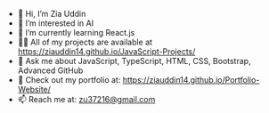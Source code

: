 - 👋 Hi, I’m Zia Uddin
- 👀 I’m interested in AI
- 🌱 I’m currently learning React.js
- 👨‍💻 All of my projects are available at https://ziauddin14.github.io/JavaScript-Projects/
- 💬 Ask me about JavaScript, TypeScript, HTML, CSS, Bootstrap, Advanced GitHub
- 💼 Check out my portfolio at: https://ziauddin14.github.io/Portfolio-Website/
- 📫 Reach me at: zu37216@gmail.com


<!---
ziauddin14/ziauddin14 is a ✨ special ✨ repository because its `README.md` (this file) appears on your GitHub profile.
You can click the Preview link to take a look at your changes.
--->
